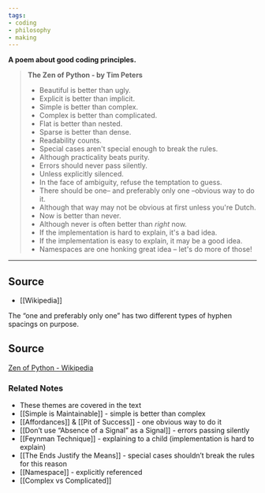 ```yaml
---
tags:
- coding
- philosophy
- making
---
```

**A poem about good coding principles.**

> **The Zen of Python - by Tim Peters**
> 
> - Beautiful is better than ugly.
> - Explicit is better than implicit.
> - Simple is better than complex.
> - Complex is better than complicated.
> - Flat is better than nested.
> - Sparse is better than dense.
> - Readability counts.
> - Special cases aren't special enough to break the rules.
> - Although practicality beats purity.
> - Errors should never pass silently.
> - Unless explicitly silenced.
> - In the face of ambiguity, refuse the temptation to guess.
> - There should be one– and preferably only one –obvious way to do it.
> - Although that way may not be obvious at first unless you're Dutch.
> - Now is better than never.
> - Although never is often better than *right* now.
> - If the implementation is hard to explain, it's a bad idea.
> - If the implementation is easy to explain, it may be a good idea.
> - Namespaces are one honking great idea – let's do more of those!

---

## Source
- [[Wikipedia]]

The “one and preferably only one” has two different types of hyphen spacings on purpose. 

## Source

[Zen of Python - Wikipedia](https://en.wikipedia.org/wiki/Zen_of_Python)

### Related Notes
- These themes are covered in the text 
- [[Simple is Maintainable]] - simple is better than complex
- [[Affordances]] & [[Pit of Success]] - one obvious way to do it
- [[Don’t use “Absence of a Signal” as a Signal]] - errors passing silently
- [[Feynman Technique]] - explaining to a child (implementation is hard to explain)
- [[The Ends Justify the Means]]  - special cases shouldn’t break the rules for this reason
- [[Namespace]] - explicitly referenced
- [[Complex vs Complicated]]
